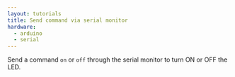```yaml
---
layout: tutorials
title: Send command via serial monitor
hardware:
  - arduino
  - serial
---
```


Send a command `on` or `off` through the serial monitor to turn ON or OFF the LED.
